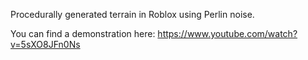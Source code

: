 Procedurally generated terrain in Roblox using Perlin noise.

You can find a demonstration here: https://www.youtube.com/watch?v=5sXO8JFn0Ns
